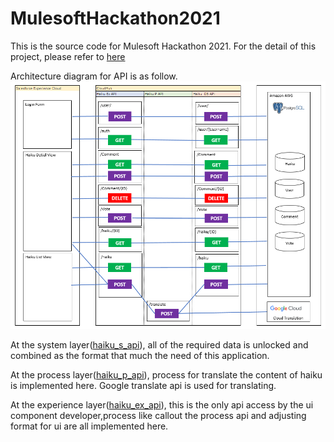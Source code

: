# MulesoftHackathon2021

This is the source code for Mulesoft Hackathon 2021.
For the detail of this project, please refer to [here](https://devpost.com/software/let-s-work-together-to-make-a-haiku)

Architecture diagram for API is as follow.
![API](/API_Architecture_Diagram.PNG)

At the system layer([haiku_s_api](https://github.com/HninPwintP/MulesoftHackathon2021/tree/main/Mulesoft/haiku-s-api)), all of the required data is unlocked and combined as the format that much the need of this application.

At the process layer([haiku_p_api](https://github.com/HninPwintP/MulesoftHackathon2021/tree/main/Mulesoft/haiku-p-api)), process for translate the content of haiku is implemented here. Google translate api is used for translating.

At the experience layer([haiku_ex_api](https://github.com/HninPwintP/MulesoftHackathon2021/tree/main/Mulesoft/haiku-ex-api)), this is the only api access by the ui component developer,process like callout the process api and adjusting format for ui are all implemented here.
